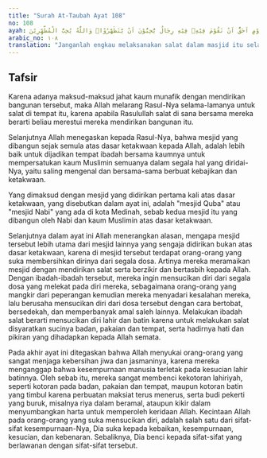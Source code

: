 ```yaml
---
title: "Surah At-Taubah Ayat 108"
no: 108
ayah: لَا تَقُمْ فِيْهِ اَبَدًاۗ  لَمَسْجِدٌ اُسِّسَ عَلَى التَّقْوٰى مِنْ اَوَّلِ يَوْمٍ اَحَقُّ اَنْ تَقُوْمَ فِيْهِۗ فِيْهِ رِجَالٌ يُّحِبُّوْنَ اَنْ يَّتَطَهَّرُوْاۗ وَاللّٰهُ يُحِبُّ الْمُطَّهِّرِيْنَ 
arabic_no: ١٠٨
translation: "Janganlah engkau melaksanakan salat dalam masjid itu selama-lamanya. Sungguh, masjid yang didirikan atas dasar takwa, sejak hari pertama adalah lebih pantas engkau melaksanakan salat di dalamnya. Di dalamnya ada orang-orang yang ingin membersihkan diri. Allah menyukai orang-orang yang bersih."
---
```


## Tafsir

Karena adanya maksud-maksud jahat kaum munafik dengan mendirikan bangunan tersebut, maka Allah melarang Rasul-Nya selama-lamanya untuk salat di tempat itu, karena apabila Rasulullah salat di sana bersama mereka berarti beliau merestui mereka mendirikan bangunan itu.

Selanjutnya Allah menegaskan kepada Rasul-Nya, bahwa mesjid yang dibangun sejak semula atas dasar ketakwaan kepada Allah, adalah lebih baik untuk dijadikan tempat ibadah bersama kaumnya untuk mempersatukan kaum Muslimin semuanya dalam segala hal yang diridai-Nya, yaitu saling mengenal dan bersama-sama berbuat kebajikan dan ketakwaan.

Yang dimaksud dengan mesjid yang didirikan pertama kali atas dasar ketakwaan, yang disebutkan dalam ayat ini, adalah "mesjid Quba" atau "mesjid Nabi" yang ada di kota Medinah, sebab kedua mesjid itu yang dibangun oleh Nabi dan kaum Muslimin atas dasar ketakwaan.

Selanjutnya dalam ayat ini Allah menerangkan alasan, mengapa mesjid tersebut lebih utama dari mesjid lainnya yang sengaja didirikan bukan atas dasar ketakwaan, karena di mesjid tersebut terdapat orang-orang yang suka membersihkan dirinya dari segala dosa. Artinya mereka meramaikan mesjid dengan mendirikan salat serta berzikir dan bertasbih kepada Allah. Dengan ibadah-ibadah tersebut, mereka ingin mensucikan diri dari segala dosa yang melekat pada diri mereka, sebagaimana orang-orang yang mangkir dari peperangan kemudian mereka menyadari kesalahan mereka, lalu berusaha mensucikan diri dari dosa tersebut dengan cara bertobat, bersedekah, dan memperbanyak amal saleh lainnya. Melakukan ibadah salat berarti mensucikan diri lahir dan batin karena untuk melakukan salat disyaratkan sucinya badan, pakaian dan tempat, serta hadirnya hati dan pikiran yang dihadapkan kepada Allah semata.

Pada akhir ayat ini ditegaskan bahwa Allah menyukai orang-orang yang sangat menjaga kebersihan jiwa dan jasmaninya, karena mereka menganggap bahwa kesempurnaan manusia terletak pada kesucian lahir batinnya. Oleh sebab itu, mereka sangat membenci kekotoran lahiriyah, seperti kotoran pada badan, pakaian dan tempat, maupun kotoran batin yang timbul karena perbuatan maksiat terus menerus, serta budi pekerti yang buruk, misalnya riya dalam beramal, ataupun kikir dalam menyumbangkan harta untuk memperoleh keridaan Allah. Kecintaan Allah pada orang-orang yang suka mensucikan diri, adalah salah satu dari sifat-sifat kesempurnaan-Nya, Dia suka kepada kebaikan, kesempurnaan, kesucian, dan kebenaran. Sebaliknya, Dia benci kepada sifat-sifat yang berlawanan dengan sifat-sifat tersebut.